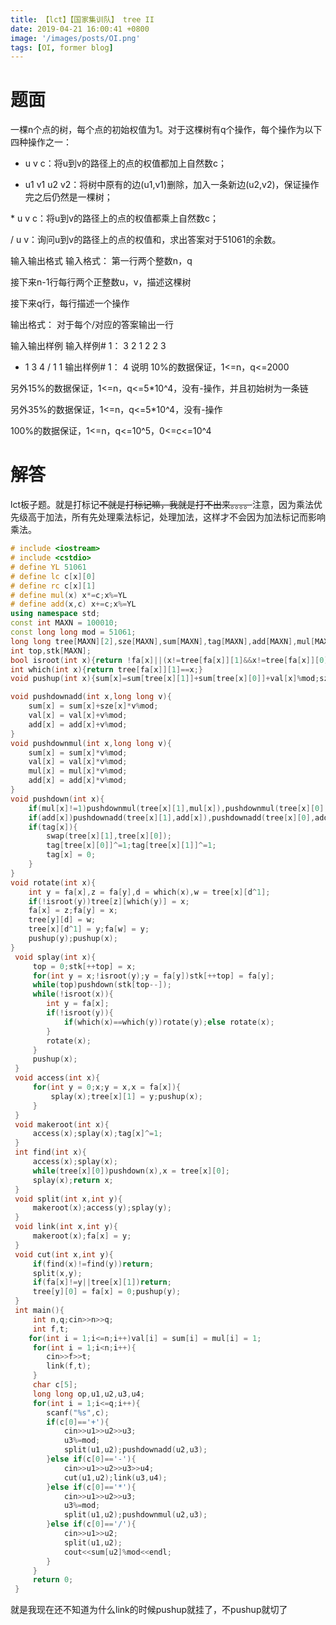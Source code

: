 ```yaml
---
title: 【lct】【国家集训队】 tree II
date: 2019-04-21 16:00:41 +0800
image: '/images/posts/OI.png'
tags: [OI, former blog]
---
```


#  题面
一棵n个点的树，每个点的初始权值为1。对于这棵树有q个操作，每个操作为以下四种操作之一：

+ u v c：将u到v的路径上的点的权值都加上自然数c；

- u1 v1 u2 v2：将树中原有的边(u1,v1)删除，加入一条新边(u2,v2)，保证操作完之后仍然是一棵树；

\* u v c：将u到v的路径上的点的权值都乘上自然数c；

/ u v：询问u到v的路径上的点的权值和，求出答案对于51061的余数。

输入输出格式
输入格式：
第一行两个整数n，q

接下来n-1行每行两个正整数u，v，描述这棵树

接下来q行，每行描述一个操作

输出格式：
对于每个/对应的答案输出一行

输入输出样例
输入样例# 1： 
3 2
1 2
2 3
* 1 3 4
/ 1 1
输出样例# 1： 
4
说明
10%的数据保证，1<=n，q<=2000

另外15%的数据保证，1<=n，q<=5*10^4，没有-操作，并且初始树为一条链

另外35%的数据保证，1<=n，q<=5*10^4，没有-操作

100%的数据保证，1<=n，q<=10^5，0<=c<=10^4
#  解答
lct板子题。就是打标记~~不就是打标记嘛，我就是打不出来。。。。~~注意，因为乘法优先级高于加法，所有先处理乘法标记，处理加法，这样才不会因为加法标记而影响乘法。
```cpp
# include <iostream>
# include <cstdio>
# define YL 51061
# define lc c[x][0]
# define rc c[x][1]
# define mul(x) x*=c;x%=YL
# define add(x,c) x+=c;x%=YL
using namespace std;
const int MAXN = 100010;
const long long mod = 51061;
long long tree[MAXN][2],sze[MAXN],sum[MAXN],tag[MAXN],add[MAXN],mul[MAXN],fa[MAXN],val[MAXN];
int top,stk[MAXN];
bool isroot(int x){return !fa[x]||(x!=tree[fa[x]][1]&&x!=tree[fa[x]][0]);}
int which(int x){return tree[fa[x]][1]==x;}
void pushup(int x){sum[x]=sum[tree[x][1]]+sum[tree[x][0]]+val[x]%mod;sze[x]=sze[tree[x][1]]+sze[tree[x][0]]+1;}

void pushdownadd(int x,long long v){
    sum[x] = sum[x]+sze[x]*v%mod;
    val[x] = val[x]+v%mod;
    add[x] = add[x]+v%mod;
}
void pushdownmul(int x,long long v){
    sum[x] = sum[x]*v%mod;
    val[x] = val[x]*v%mod;
    mul[x] = mul[x]*v%mod;
    add[x] = add[x]*v%mod;
}
void pushdown(int x){
    if(mul[x]!=1)pushdownmul(tree[x][1],mul[x]),pushdownmul(tree[x][0],mul[x]),mul[x] = 1ll;
    if(add[x])pushdownadd(tree[x][1],add[x]),pushdownadd(tree[x][0],add[x]),add[x] = 0;
    if(tag[x]){
        swap(tree[x][1],tree[x][0]);
        tag[tree[x][0]]^=1;tag[tree[x][1]]^=1;
        tag[x] = 0;
    }
}
void rotate(int x){
    int y = fa[x],z = fa[y],d = which(x),w = tree[x][d^1];
    if(!isroot(y))tree[z][which(y)] = x;
    fa[x] = z;fa[y] = x;
    tree[y][d] = w;
    tree[x][d^1] = y;fa[w] = y;
    pushup(y);pushup(x);
}
 void splay(int x){
     top = 0;stk[++top] = x;
     for(int y = x;!isroot(y);y = fa[y])stk[++top] = fa[y];
     while(top)pushdown(stk[top--]);
     while(!isroot(x)){
        int y = fa[x];
        if(!isroot(y)){
            if(which(x)==which(y))rotate(y);else rotate(x);
        }
        rotate(x);
     }
     pushup(x);
 }
 void access(int x){
     for(int y = 0;x;y = x,x = fa[x]){
         splay(x);tree[x][1] = y;pushup(x);
     }
 }
 void makeroot(int x){
     access(x);splay(x);tag[x]^=1;
 }
 int find(int x){
     access(x);splay(x);
     while(tree[x][0])pushdown(x),x = tree[x][0];
     splay(x);return x;
 }
 void split(int x,int y){
     makeroot(x);access(y);splay(y);
 }
 void link(int x,int y){
     makeroot(x);fa[x] = y;
 }
 void cut(int x,int y){
     if(find(x)!=find(y))return;
     split(x,y);
     if(fa[x]!=y||tree[x][1])return;
     tree[y][0] = fa[x] = 0;pushup(y);
 }
 int main(){
     int n,q;cin>>n>>q;
     int f,t;
    for(int i = 1;i<=n;i++)val[i] = sum[i] = mul[i] = 1;
     for(int i = 1;i<n;i++){
        cin>>f>>t;
        link(f,t);
     }
     char c[5];
     long long op,u1,u2,u3,u4;
     for(int i = 1;i<=q;i++){
        scanf("%s",c);
        if(c[0]=='+'){
            cin>>u1>>u2>>u3;
            u3%=mod;
            split(u1,u2);pushdownadd(u2,u3);
        }else if(c[0]=='-'){
            cin>>u1>>u2>>u3>>u4;
            cut(u1,u2);link(u3,u4);
        }else if(c[0]=='*'){
            cin>>u1>>u2>>u3;
            u3%=mod;
            split(u1,u2);pushdownmul(u2,u3);
        }else if(c[0]=='/'){
            cin>>u1>>u2;
            split(u1,u2);
            cout<<sum[u2]%mod<<endl;
        }
     }
     return 0;
 }
```
就是我现在还不知道为什么link的时候pushup就挂了，不pushup就切了